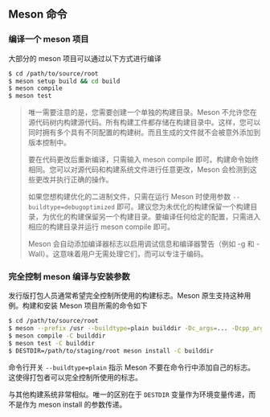 ## Meson 命令

### 编译一个 meson 项目

大部分的 meson 项目可以通过以下方式进行编译

```bash
$ cd /path/to/source/root
$ meson setup build && cd build
$ meson compile
$ meson test
```

> 唯一需要注意的是，您需要创建一个单独的构建目录。Meson 不允许您在源代码树内构建源代码。所有构建工件都存储在构建目录中。这样，您可以同时拥有多个具有不同配置的构建树。而且生成的文件就不会被意外添加到版本控制中。
>
> 要在代码更改后重新编译，只需输入 meson compile 即可。构建命令始终相同。您可以对源代码和构建系统文件进行任意更改，Meson 会检测到这些更改并执行正确的操作。
>
> 如果您想构建优化的二进制文件，只需在运行 Meson 时使用参数 `--buildtype=debugoptimized` 即可。建议您为未优化的构建保留一个构建目录，为优化的构建保留另一个构建目录。要编译任何给定的配置，只需进入相应的构建目录并运行 meson compile 即可。
>
> Meson 会自动添加编译器标志以启用调试信息和编译器警告（例如 -g 和 -Wall）。这意味着用户无需处理它们，而可以专注于编码。

### 完全控制 meson 编译与安装参数

发行版打包人员通常希望完全控制所使用的构建标志。Meson 原生支持这种用例。构建和安装 Meson 项目所需的命令如下

```bash
$ cd /path/to/source/root
$ meson --prefix /usr --buildtype=plain builddir -Dc_args=... -Dcpp_args=... -Dc_link_args=... -Dcpp_link_args=...
$ meson compile -C builddir
$ meson test -C builddir
$ DESTDIR=/path/to/staging/root meson install -C builddir
```

命令行开关 `--buildtype=plain` 指示 Meson 不要在命令行中添加自己的标志。这使得打包者可以完全控制所使用的标志。

与其他构建系统非常相似。唯一的区别在于 `DESTDIR` 变量作为环境变量传递，而不是作为 meson install 的参数传递。